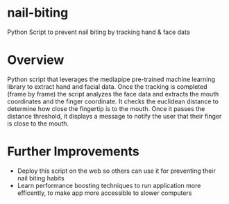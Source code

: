 # nail-biting
 Python Script to prevent nail biting by tracking hand & face data

 # Overview
 Python script that leverages the mediapipe pre-trained machine learning library to extract hand and facial data. Once the tracking is completed (frame by frame) the script analyzes the face data and extracts the mouth coordinates and the finger coordinate. It checks the euclidean distance to determine how close the fingertip is to the mouth. Once it passes the distance threshold, it displays a message to notify the user that their finger is close to the mouth. 

 # Further Improvements
 - Deploy this script on the web so others can use it for preventing their nail biting habits
 - Learn performance boosting techniques to run application more efficently, to make app more accessible to slower computers

